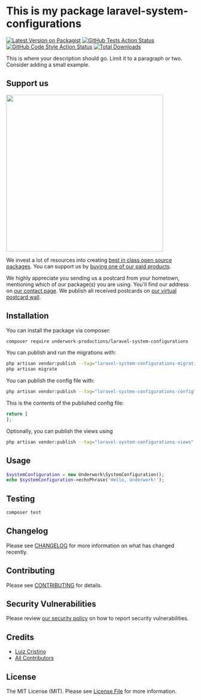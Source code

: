 # This is my package laravel-system-configurations

[![Latest Version on Packagist](https://img.shields.io/packagist/v/underwork-productions/laravel-system-configurations.svg?style=flat-square)](https://packagist.org/packages/underwork-productions/laravel-system-configurations)
[![GitHub Tests Action Status](https://img.shields.io/github/actions/workflow/status/underwork-productions/laravel-system-configurations/run-tests.yml?branch=main&label=tests&style=flat-square)](https://github.com/underwork-productions/laravel-system-configurations/actions?query=workflow%3Arun-tests+branch%3Amain)
[![GitHub Code Style Action Status](https://img.shields.io/github/actions/workflow/status/underwork-productions/laravel-system-configurations/fix-php-code-style-issues.yml?branch=main&label=code%20style&style=flat-square)](https://github.com/underwork-productions/laravel-system-configurations/actions?query=workflow%3A"Fix+PHP+code+style+issues"+branch%3Amain)
[![Total Downloads](https://img.shields.io/packagist/dt/underwork-productions/laravel-system-configurations.svg?style=flat-square)](https://packagist.org/packages/underwork-productions/laravel-system-configurations)

This is where your description should go. Limit it to a paragraph or two. Consider adding a small example.

## Support us

[<img src="https://github-ads.s3.eu-central-1.amazonaws.com/laravel-system-configurations.jpg?t=1" width="419px" />](https://spatie.be/github-ad-click/laravel-system-configurations)

We invest a lot of resources into creating [best in class open source packages](https://spatie.be/open-source). You can support us by [buying one of our paid products](https://spatie.be/open-source/support-us).

We highly appreciate you sending us a postcard from your hometown, mentioning which of our package(s) you are using. You'll find our address on [our contact page](https://spatie.be/about-us). We publish all received postcards on [our virtual postcard wall](https://spatie.be/open-source/postcards).

## Installation

You can install the package via composer:

```bash
composer require underwork-productions/laravel-system-configurations
```

You can publish and run the migrations with:

```bash
php artisan vendor:publish --tag="laravel-system-configurations-migrations"
php artisan migrate
```

You can publish the config file with:

```bash
php artisan vendor:publish --tag="laravel-system-configurations-config"
```

This is the contents of the published config file:

```php
return [
];
```

Optionally, you can publish the views using

```bash
php artisan vendor:publish --tag="laravel-system-configurations-views"
```

## Usage

```php
$systemConfiguration = new Underwork\SystemConfiguration();
echo $systemConfiguration->echoPhrase('Hello, Underwork!');
```

## Testing

```bash
composer test
```

## Changelog

Please see [CHANGELOG](CHANGELOG.md) for more information on what has changed recently.

## Contributing

Please see [CONTRIBUTING](CONTRIBUTING.md) for details.

## Security Vulnerabilities

Please review [our security policy](../../security/policy) on how to report security vulnerabilities.

## Credits

- [Luiz Cristino](https://github.com/underwork-productions)
- [All Contributors](../../contributors)

## License

The MIT License (MIT). Please see [License File](LICENSE.md) for more information.
